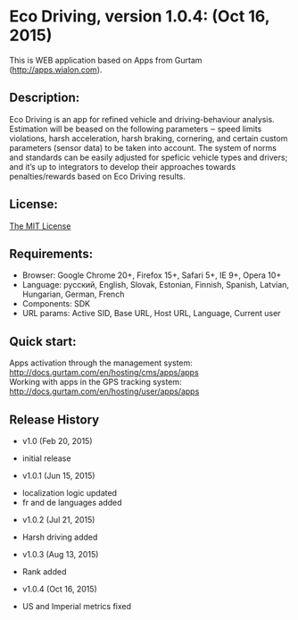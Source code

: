 # Eco Driving, version 1.0.4: (Oct 16, 2015)
This is WEB application based on Apps from Gurtam (http://apps.wialon.com).

## Description:
Eco Driving is an app for refined vehicle and driving-behaviour analysis.
Estimation will be beased on the following parameters ‒ speed limits violations, harsh acceleration,
harsh braking, cornering, and certain custom parameters (sensor data) to be taken into account.
The system of norms and standards can be easily adjusted for speficic vehicle types and drivers;
and it’s up to integrators to develop their approaches towards penalties/rewards based on Eco Driving results.

## License:
[The MIT License](../master/LICENSE-MIT)

## Requirements:
 * Browser: Google Chrome 20+, Firefox 15+, Safari 5+, IE 9+, Opera 10+
 * Language: русский, English, Slovak, Estonian, Finnish, Spanish, Latvian, Hungarian, German, French
 * Components: SDK
 * URL params: Active SID, Base URL, Host URL, Language, Current user

## Quick start:
Apps activation through the management system: http://docs.gurtam.com/en/hosting/cms/apps/apps  
Working with apps in the GPS tracking system: http://docs.gurtam.com/en/hosting/user/apps/apps

## Release History
 * v1.0 (Feb 20, 2015)  
- initial release

 * v1.0.1 (Jun 15, 2015)  
- localization logic updated
- fr and de languages added

 * v1.0.2 (Jul 21, 2015)  
- Harsh driving added

 * v1.0.3 (Aug 13, 2015)  
- Rank added

 * v1.0.4 (Oct 16, 2015)  
- US and Imperial metrics fixed